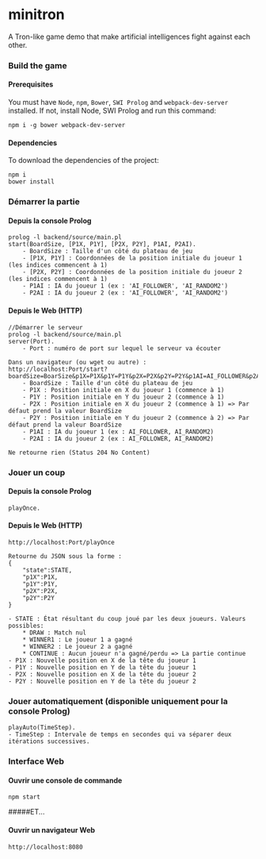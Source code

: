 # minitron
A Tron-like game demo that make artificial intelligences fight against each other.

### Build the game
#### Prerequisites
You must have `Node`, `npm`, `Bower`, `SWI Prolog` and `webpack-dev-server` installed. If not,
install Node, SWI Prolog and run this command:

    npm i -g bower webpack-dev-server
    
#### Dependencies
To download the dependencies of the project:

    npm i
    bower install

### Démarrer la partie
#### Depuis la console Prolog
```
prolog -l backend/source/main.pl
start(BoardSize, [P1X, P1Y], [P2X, P2Y], P1AI, P2AI).
    - BoardSize : Taille d'un côté du plateau de jeu
    - [P1X, P1Y] : Coordonnées de la position initiale du joueur 1 (les indices commencent à 1)
    - [P2X, P2Y] : Coordonnées de la position initiale du joueur 2 (les indices commencent à 1)
    - P1AI : IA du joueur 1 (ex : 'AI_FOLLOWER', 'AI_RANDOM2')
    - P2AI : IA du joueur 2 (ex : 'AI_FOLLOWER', 'AI_RANDOM2')
```
    
#### Depuis le Web (HTTP)
```
//Démarrer le serveur
prolog -l backend/source/main.pl
server(Port).
    - Port : numéro de port sur lequel le serveur va écouter
    
Dans un navigateur (ou wget ou autre) : 
http://localhost:Port/start?boardSize=BoarSize&p1X=P1X&p1Y=P1Y&p2X=P2X&p2Y=P2Y&p1AI=AI_FOLLOWER&p2AI=AI_RANDOM2
    - BoardSize : Taille d'un côté du plateau de jeu
    - P1X : Position initiale en X du joueur 1 (commence à 1)
    - P1Y : Position initiale en Y du joueur 2 (commence à 1)
    - P2X : Position initiale en X du joueur 2 (commence à 1) => Par défaut prend la valeur BoardSize
    - P2Y : Position initiale en Y du joueur 2 (commence à 2) => Par défaut prend la valeur BoardSize
    - P1AI : IA du joueur 1 (ex : AI_FOLLOWER, AI_RANDOM2)
    - P2AI : IA du joueur 2 (ex : AI_FOLLOWER, AI_RANDOM2)

Ne retourne rien (Status 204 No Content)
```

### Jouer un coup
#### Depuis la console Prolog
```
playOnce.
```
#### Depuis le Web (HTTP)
```
http://localhost:Port/playOnce

Retourne du JSON sous la forme :
{
    "state":STATE,
    "p1X":P1X,
    "p1Y":P1Y,
    "p2X":P2X,
    "p2Y":P2Y
}

- STATE : État résultant du coup joué par les deux joueurs. Valeurs possibles:
    * DRAW : Match nul
    * WINNER1 : Le joueur 1 a gagné
    * WINNER2 : Le joueur 2 a gagné
    * CONTINUE : Aucun joueur n'a gagné/perdu => La partie continue
- P1X : Nouvelle position en X de la tête du joueur 1
- P1Y : Nouvelle position en Y de la tête du joueur 1
- P2X : Nouvelle position en X de la tête du joueur 2
- P2Y : Nouvelle position en Y de la tête du joueur 2
```

### Jouer automatiquement (disponible uniquement pour la console Prolog)
```
playAuto(TimeStep).
- TimeStep : Intervale de temps en secondes qui va séparer deux itérations successives.
```

### Interface Web
#### Ouvrir une console de commande
```
npm start
```

#####ET...

#### Ouvrir un navigateur Web
```
http://localhost:8080
```
